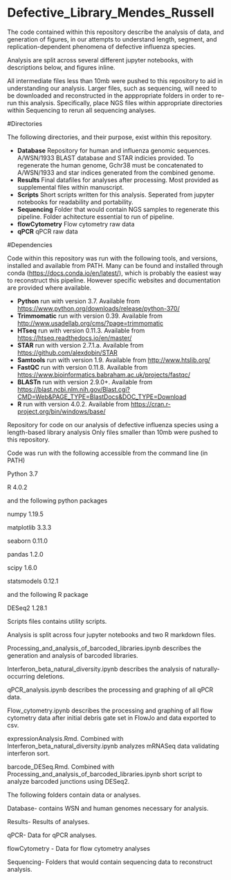 # Defective_Library_Mendes_Russell

The code contained within this repository describe the analysis of data, and generation of figures, in our attempts to understand length, segment, and replication-dependent phenomena of defective influenza species.

Analysis are split across several different jupyter notebooks, with descriptions below, and figures inline.

All intermediate files less than 10mb were pushed to this repository to aid in understanding our analysis.
Larger files, such as sequencing, will need to be downloaded and reconstructed in the apppropriate folders in order to re-run this analysis.
Specifically, place NGS files within appropriate directories within Sequencing to rerun all sequencing analyses.

#Directories

The following directories, and their purpose, exist within this repository.

- <b>Database</b>       Repository for human and influenza genomic sequences. A/WSN/1933 BLAST database and STAR indicies provided. To regenerate the human genome,                         Gchr38 must be concatenated to A/WSN/1933 and star indices generated from the combined genome.
- <b>Results</b>        Final datafiles for analyses after processing. Most provided as supplemental files within manuscript.
- <b>Scripts</b>        Short scripts written for this analysis. Seperated from jupyter notebooks for readability and portability.
- <b>Sequencing</b>     Folder that would contain NGS samples to regenerate this pipeline. Folder achitecture essential to run of pipeline.
- <b>flowCytometry</b>  Flow cytometry raw data
- <b>qPCR</b>              qPCR raw data
  
  

#Dependencies

Code within this repository was run with the following tools, and versions, installed and available from PATH. Many can be found and installed through conda (https://docs.conda.io/en/latest/), which is probably the easiest way to reconstruct this pipeline. However specific websites and documentation are provided where available. 

- <b>Python</b>      run with version 3.7. Available from https://www.python.org/downloads/release/python-370/
- <b>Trimmomatic</b> run with version 0.39. Available from http://www.usadellab.org/cms/?page=trimmomatic
- <b>HTseq</b>       run with version 0.11.3. Available from https://htseq.readthedocs.io/en/master/
- <b>STAR</b>        run with version 2.7.1.a. Available from https://github.com/alexdobin/STAR
- <b>Samtools</b>    run with version 1.9. Available from http://www.htslib.org/
- <b>FastQC</b>      run with version 0.11.8. Available from https://www.bioinformatics.babraham.ac.uk/projects/fastqc/
- <b>BLASTn</b>      run with version 2.9.0+. Available from https://blast.ncbi.nlm.nih.gov/Blast.cgi?CMD=Web&PAGE_TYPE=BlastDocs&DOC_TYPE=Download
- <b>R</b>           run with version 4.0.2. Available from https://cran.r-project.org/bin/windows/base/


Repository for code on our analysis of defective influenza species using a length-based library analysis
Only files smaller than 10mb were pushed to this repository. 

Code was run with the following accessible from the command line (in PATH)



Python 3.7

R 4.0.2



and the following python packages

numpy 1.19.5

matplotlib 3.3.3

seaborn 0.11.0

pandas 1.2.0

scipy 1.6.0

statsmodels 0.12.1



and the following R package

DESeq2 1.28.1

Scripts files contains utility scripts.

Analysis is split across four jupyter notebooks and two R markdown files.


Processing_and_analysis_of_barcoded_libraries.ipynb describes the generation and analysis of barcoded libraries.

Interferon_beta_natural_diversity.ipynb describes the analysis of naturally-occurring deletions.

qPCR_analysis.ipynb describes the processing and graphing of all qPCR data.

Flow_cytometry.ipynb describes the processing and graphing of all flow cytometry data after initial debris gate set in FlowJo and data exported to csv. 


expressionAnalysis.Rmd. Combined with Interferon_beta_natural_diversity.ipynb analyzes mRNASeq data validating interferon sort.

barcode_DESeq.Rmd. Combined with Processing_and_analysis_of_barcoded_libraries.ipynb short script to analyze barcoded junctions using DESeq2.


The following folders contain data or analyses.

Database- contains WSN and human genomes necessary for analysis.

Results- Results of analyses.

qPCR- Data for qPCR analyses.

flowCytometry - Data for flow cytometry analyses

Sequencing- Folders that would contain sequencing data to reconstruct analysis.


